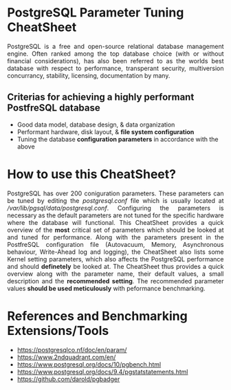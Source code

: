 # PostgreSQL Parameter Tuning CheatSheet
<div style="text-align: justify">
PostgreSQL is a free and open-source relational database management engine. Often ranked among the top database choice (with or without financial considerations), has also been referred to as the worlds best database with respect to performance, transperant security, multiversion concurrancy, stability, licensing, documentation by many.
</div>

## Criterias for achieving a highly performant PostfreSQL database
- Good data model, database design, & data organization
- Performant hardware, disk layout, & **file system configuration**
- Tuning the database **configuration parameters** in accordance with the above

# How to use this CheatSheet?
<div style="text-align: justify">

PostgreSQL has over 200 coniguration parameters. These parameters can be tuned by editing the *postgresql.conf* file which is usually located at */var/lib/pgsql/data/postgresql.conf*. Configuring the parameters is necessary as the default parameters are not tuned for the specific hardware where the database will functional. This CheatSheet provides a quick overview of the **most** critical set of parameters which should be looked at and tuned for performance. Along with 
the parameters present in the PostfreSQL configuration file (Autovacuum, Memory, Asynchronous behaviour, Write-Ahead log and logging), the CheatSheet also lists some Kernel setting parameters, which also affects the PostgreSQL performance and should **definetely** be looked at. The CheatSheet thus provides a quick overview along with the parameter name, their default values, a small description and the **recommended setting**. The recommended parameter values **should be used meticulously** with peformance benchmarking.
  </div>

# References and Benchmarking Extensions/Tools
- https://postgresqlco.nf/doc/en/param/
- https://www.2ndquadrant.com/en/
- https://www.postgresql.org/docs/10/pgbench.html
- https://www.postgresql.org/docs/9.4/pgstatstatements.html
- https://github.com/darold/pgbadger

